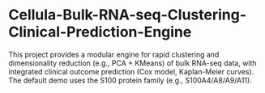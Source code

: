 # Cellula-Bulk-RNA-seq-Clustering-Clinical-Prediction-Engine
This project provides a modular engine for rapid clustering and dimensionality reduction (e.g., PCA + KMeans) of bulk RNA-seq data, with integrated clinical outcome prediction (Cox model, Kaplan-Meier curves).  The default demo uses the S100 protein family (e.g., S100A4/A8/A9/A11).
